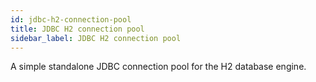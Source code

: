 ```yaml
---
id: jdbc-h2-connection-pool
title: JDBC H2 connection pool
sidebar_label: JDBC H2 connection pool
---
```


A simple standalone JDBC connection pool for the H2 database engine.

